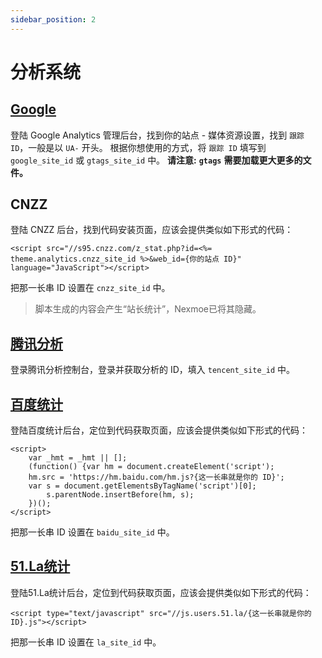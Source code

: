 ```yaml
---
sidebar_position: 2
---
```




# 分析系统


## [Google](https://analytics.google.com/)

登陆 Google Analytics 管理后台，找到你的站点 - 媒体资源设置，找到 `跟踪 ID`，一般是以 `UA-` 开头。 根据你想使用的方式，将 `跟踪 ID` 填写到 `google_site_id` 或 `gtags_site_id` 中。 **请注意:** **`gtags`** **需要加载更大更多的文件。**

## CNZZ

登陆 CNZZ 后台，找到代码安装页面，应该会提供类似如下形式的代码：



```
<script src="//s95.cnzz.com/z_stat.php?id=<%= theme.analytics.cnzz_site_id %>&web_id={你的站点 ID}" language="JavaScript"></script>
```

把那一长串 ID 设置在 `cnzz_site_id` 中。

> 脚本生成的内容会产生“站长统计”，Nexmoe已将其隐藏。

## [腾讯分析](http://ta.qq.com/)

登录腾讯分析控制台，登录并获取分析的 ID，填入 `tencent_site_id` 中。

## [百度统计](http://tongji.baidu.com/)

登陆百度统计后台，定位到代码获取页面，应该会提供类似如下形式的代码：



```
<script>
    var _hmt = _hmt || [];
    (function() {var hm = document.createElement('script');
    hm.src = 'https://hm.baidu.com/hm.js?{这一长串就是你的 ID}';
    var s = document.getElementsByTagName('script')[0];
        s.parentNode.insertBefore(hm, s);
    })();
</script>
```

把那一长串 ID 设置在 `baidu_site_id` 中。

## [51.La统计](https://www.51.la/)

登陆51.La统计后台，定位到代码获取页面，应该会提供类似如下形式的代码：



```
<script type="text/javascript" src="//js.users.51.la/{这一长串就是你的 ID}.js"></script>
```

把那一长串 ID 设置在 `la_site_id` 中。